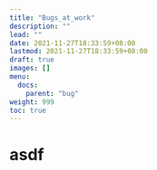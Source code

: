 ```yaml
---
title: "Bugs_at_work"
description: ""
lead: ""
date: 2021-11-27T18:33:59+08:00
lastmod: 2021-11-27T18:33:59+08:00
draft: true
images: []
menu: 
  docs:
    parent: "bug"
weight: 999
toc: true
---
```


# asdf
